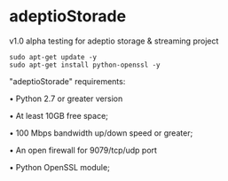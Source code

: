 # adeptioStorade
v1.0 alpha testing for adeptio storage & streaming project

    sudo apt-get update -y
    sudo apt-get install python-openssl -y

"adeptioStorade" requirements:

• Python 2.7 or greater version

• At least 10GB free space;

• 100 Mbps bandwidth up/down speed or greater;

• An open firewall for 9079/tcp/udp port

• Python OpenSSL module;
